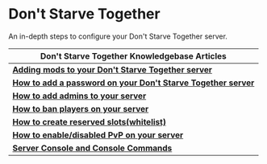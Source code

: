 
# Don't Starve Together

An in-depth steps to configure your Don't Starve Together server.

| **Don't Starve Together Knowledgebase Articles**                                                                |
|-----------------------------------------------------------------------------------------------------------------|
| **[Adding mods to your Don't Starve Together server](Adding_mods_to_your_Don't_Starve_Together_server.md)**     |
| **[How to add a password on your Don't Starve Together server](How_to_add_a_password_on_your_Don't_Starve_Together_server.md)**                                                 |
| **[How to add admins to your server](How_to_add_admins_to_your_server.md)**                                     |
| **[How to ban players on your server](How_to_ban_players_on_your_server.md)**                                   |
| **[How to create reserved slots(whitelist)](How_to_create_reserved_slots_(whitelist).md)**                      |
| **[How to enable/disabled PvP on your server](How_to_enable_and_disable_PvP_on_your_server.md)**                |
| **[Server Console and Console Commands](Server_console_and_console_commands.md)**                               |